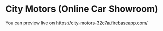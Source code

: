 # City Motors (Online Car Showroom)
You can preview live on https://city-motors-32c7a.firebaseapp.com/